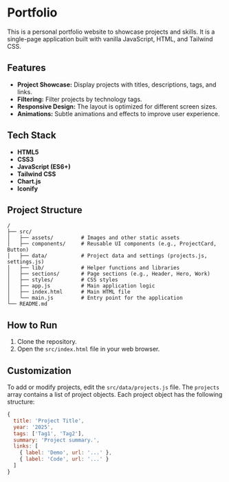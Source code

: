 # Portfolio

This is a personal portfolio website to showcase projects and skills. It is a single-page application built with vanilla JavaScript, HTML, and Tailwind CSS.

## Features

*   **Project Showcase:** Display projects with titles, descriptions, tags, and links.
*   **Filtering:** Filter projects by technology tags.
*   **Responsive Design:** The layout is optimized for different screen sizes.
*   **Animations:** Subtle animations and effects to improve user experience.

## Tech Stack

*   **HTML5**
*   **CSS3**
*   **JavaScript (ES6+)**
*   **Tailwind CSS**
*   **Chart.js**
*   **Iconify**

## Project Structure

```
/
├── src/
│   ├── assets/         # Images and other static assets
│   ├── components/     # Reusable UI components (e.g., ProjectCard, Button)
│   ├── data/           # Project data and settings (projects.js, settings.js)
│   ├── lib/            # Helper functions and libraries
│   ├── sections/       # Page sections (e.g., Header, Hero, Work)
│   ├── styles/         # CSS styles
│   ├── app.js          # Main application logic
│   ├── index.html      # Main HTML file
│   └── main.js         # Entry point for the application
└── README.md
```

## How to Run

1.  Clone the repository.
2.  Open the `src/index.html` file in your web browser.

## Customization

To add or modify projects, edit the `src/data/projects.js` file. The `projects` array contains a list of project objects. Each project object has the following structure:

```javascript
{
  title: 'Project Title',
  year: '2025',
  tags: ['Tag1', 'Tag2'],
  summary: 'Project summary.',
  links: [
    { label: 'Demo', url: '...' },
    { label: 'Code', url: '...' }
  ]
}
```
